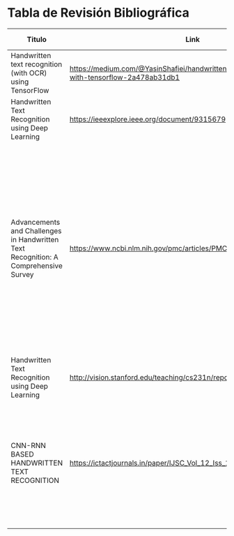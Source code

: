 # Tabla de Revisión Bibliográfica
| Titulo                                                                              | Link                                                                                           | Año  | Modelo Usado                 | Resultados                                                                                                                                                                                                                                                                                                     |    
|-------------------------------------------------------------------------------------|------------------------------------------------------------------------------------------------|------|------------------------------|----------------------------------------------------------------------------------------------------------------------------------------------------------------------------------------------------------------------------------------------------------------------------------------------------------------|
| Handwritten text recognition (with OCR) using TensorFlow                            | https://medium.com/@YasinShafiei/handwritten-text-recognition-ocr-with-tensorflow-2a478ab31db1 | 2023 | Encoder - Decoder + capa CTC | pérdida del modelo en la etapa de evaluación fue de ~2.2                                                                                                                                                                                                                                                       |    
| Handwritten Text Recognition using Deep Learning                                    | https://ieeexplore.ieee.org/document/9315679                                                   |      |                              |                                                                                                                                                                                                                                                                                                                |    
| Advancements and Challenges in Handwritten Text Recognition: A Comprehensive Survey | https://www.ncbi.nlm.nih.gov/pmc/articles/PMC10817575/                                         | 2024 | -                            | es un estado del arte actual. Habla de todo el workflow. Hace referencia a un proyecto de transcripcion de documentos medievales en frances y latin que usan un model de CRNN con CTC loss. Habla de las metricas de evaluacion del modelo. Expresa que reconocimiento a nivel de linea da mejores resultados. |
| Handwritten Text Recognition using Deep Learning                                    | http://vision.stanford.edu/teaching/cs231n/reports/2017/pdfs/810.pdf                           |      |                              |                                                                                                                                                                                                                                                                                                                |
| CNN-RNN BASED HANDWRITTEN TEXT RECOGNITION                                          | https://ictactjournals.in/paper/IJSC_Vol_12_Iss_1_Paper_1_2457_2463.pdf                        | 2021 | CNN-RNN(LSTM) + capa CTC     | WER obtenido es 10.62%. Train-test usado fue un 80:20. El train fue dividido aun mas en train-validation (50:50 dio mejores resultados). Accuracy obtenida de 98%.                                                                                                                                             |
|                                                                                     |                                                                                                |      |                              |                                                                                                                                                                                                                                                                                                                |
